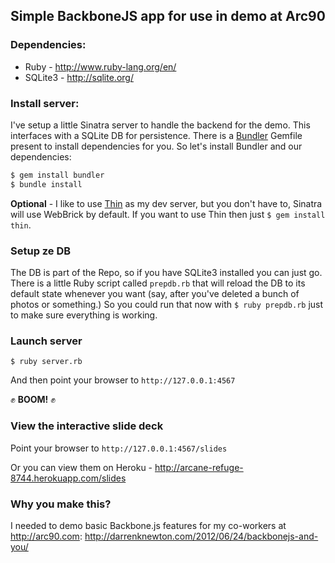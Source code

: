 ## Simple BackboneJS app for use in demo at Arc90

### Dependencies:

* Ruby - http://www.ruby-lang.org/en/
* SQLite3 - http://sqlite.org/

### Install server:

I've setup a little Sinatra server to handle the backend for the demo. This interfaces with a SQLite DB for persistence. There is a [Bundler](http://gembundler.com/) Gemfile present to install dependencies for you. So let's install Bundler and our dependencies:

```bash
$ gem install bundler
$ bundle install
```

**Optional** - I like to use [Thin](http://code.macournoyer.com/thin/) as my dev server, but you don't have to, Sinatra will use WebBrick by default. If you want to use Thin then just `$ gem install thin`.

### Setup ze DB

The DB is part of the Repo, so if you have SQLite3 installed you can just go. There is a little Ruby script called `prepdb.rb` that will reload the DB to its default state whenever you want (say, after you've deleted a bunch of photos or something.) So you could run that now with `$ ruby prepdb.rb` just to make sure everything is working.

### Launch server

`$ ruby server.rb`

And then point your browser to `http://127.0.0.1:4567`

:fist: **BOOM!** :fist:

### View the interactive slide deck

Point your browser to `http://127.0.0.1:4567/slides`

Or you can view them on Heroku - http://arcane-refuge-8744.herokuapp.com/slides

### Why you make this?

I needed to demo basic Backbone.js features for my co-workers at http://arc90.com: http://darrenknewton.com/2012/06/24/backbonejs-and-you/